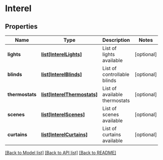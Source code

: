 # Interel

## Properties
Name | Type | Description | Notes
------------ | ------------- | ------------- | -------------
**lights** | [**list[InterelLights]**](InterelLights.md) | List of lights available | [optional] 
**blinds** | [**list[InterelBlinds]**](InterelBlinds.md) | List of controllable blinds | [optional] 
**thermostats** | [**list[InterelThermostats]**](InterelThermostats.md) | List of available thermostats | [optional] 
**scenes** | [**list[InterelScenes]**](InterelScenes.md) | List of scenes available | [optional] 
**curtains** | [**list[InterelCurtains]**](InterelCurtains.md) | List of curtains available | [optional] 

[[Back to Model list]](../README.md#documentation-for-models) [[Back to API list]](../README.md#documentation-for-api-endpoints) [[Back to README]](../README.md)

